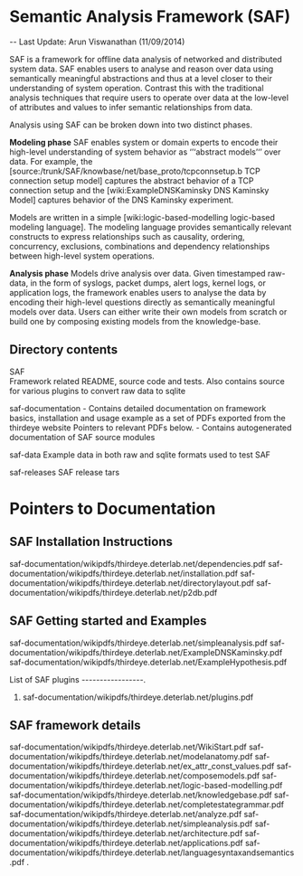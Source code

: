 
# Semantic Analysis Framework (SAF)
-- Last Update: Arun Viswanathan (11/09/2014)

SAF is a framework for offline data analysis of networked and distributed system data. SAF enables users to analyse and reason over data using semantically meaningful abstractions and thus at a level closer to their understanding of system operation. Contrast this with the traditional analysis techniques that require users to operate over data at the low-level of attributes and values to infer semantic relationships from data.

Analysis using SAF can be broken down into two distinct phases.

**Modeling phase**
SAF enables system or domain experts to encode their high-level understanding of system behavior as ‘’‘abstract models’‘’ over data. For example, the [source:/trunk/SAF/knowbase/net/base_proto/tcpconnsetup.b TCP connection setup model] captures the abstract behavior of a TCP connection setup and the [wiki:ExampleDNSKaminsky DNS Kaminsky Model] captures behavior of the DNS Kaminsky experiment.

Models are written in a simple [wiki:logic-based-modelling logic-based modeling language]. The modeling language provides semantically relevant constructs to express relationships such as causality, ordering, concurrency, exclusions, combinations and dependency relationships between high-level system operations.

**Analysis phase**
Models drive analysis over data. Given timestamped raw-data, in the form of syslogs, packet dumps, alert logs, kernel logs, or application logs, the framework enables users to analyse the data by encoding their high-level questions directly as semantically meaningful models over data. Users can either write their own models from scratch or build one by composing existing models from the knowledge-base.


Directory contents
------------------

SAF    
    Framework related README, source code and tests. Also contains 
    source for various plugins to convert raw data to sqlite  

saf-documentation 
     - Contains detailed documentation on framework basics, installation 
          and usage example as a set of PDFs exported from the thirdeye website 
          Pointers to relevant PDFs below.
    - Contains autogenerated documentation of SAF source modules 
    
saf-data
    Example data in both raw and sqlite formats used to test SAF 

saf-releases 
    SAF release tars
 

Pointers to Documentation
=========================

SAF Installation Instructions
-----------------------------
saf-documentation/wikipdfs/thirdeye.deterlab.net/dependencies.pdf
saf-documentation/wikipdfs/thirdeye.deterlab.net/installation.pdf
saf-documentation/wikipdfs/thirdeye.deterlab.net/directorylayout.pdf
saf-documentation/wikipdfs/thirdeye.deterlab.net/p2db.pdf

SAF Getting started and Examples
--------------------------------
saf-documentation/wikipdfs/thirdeye.deterlab.net/simpleanalysis.pdf
saf-documentation/wikipdfs/thirdeye.deterlab.net/ExampleDNSKaminsky.pdf
saf-documentation/wikipdfs/thirdeye.deterlab.net/ExampleHypothesis.pdf

List of SAF plugins
-----------------. 
1. saf-documentation/wikipdfs/thirdeye.deterlab.net/plugins.pdf

SAF framework details
--------------------
saf-documentation/wikipdfs/thirdeye.deterlab.net/WikiStart.pdf
saf-documentation/wikipdfs/thirdeye.deterlab.net/modelanatomy.pdf
saf-documentation/wikipdfs/thirdeye.deterlab.net/ex_attr_const_values.pdf
saf-documentation/wikipdfs/thirdeye.deterlab.net/composemodels.pdf
saf-documentation/wikipdfs/thirdeye.deterlab.net/logic-based-modelling.pdf
saf-documentation/wikipdfs/thirdeye.deterlab.net/knowledgebase.pdf
saf-documentation/wikipdfs/thirdeye.deterlab.net/completestategrammar.pdf
saf-documentation/wikipdfs/thirdeye.deterlab.net/analyze.pdf
saf-documentation/wikipdfs/thirdeye.deterlab.net/simpleanalysis.pdf
saf-documentation/wikipdfs/thirdeye.deterlab.net/architecture.pdf
saf-documentation/wikipdfs/thirdeye.deterlab.net/applications.pdf
saf-documentation/wikipdfs/thirdeye.deterlab.net/languagesyntaxandsemantics.pdf
. 
          
